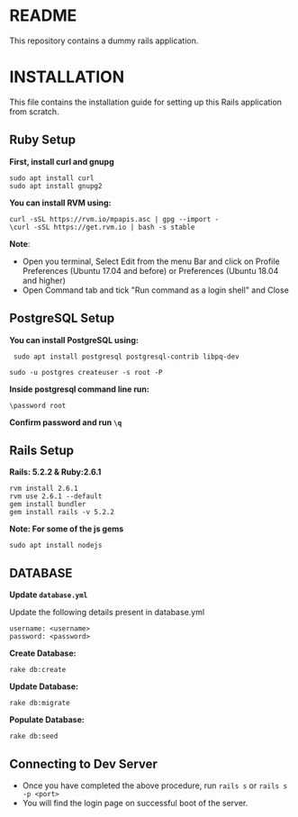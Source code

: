 # README

This repository contains a dummy rails application.


# INSTALLATION
This file contains the installation guide for setting up this Rails application from scratch.

## Ruby Setup
**First, install curl and gnupg**

    sudo apt install curl
    sudo apt install gnupg2

**You can install RVM using:**

    curl -sSL https://rvm.io/mpapis.asc | gpg --import -
    \curl -sSL https://get.rvm.io | bash -s stable

**Note**: 
* Open you terminal, Select Edit from the menu Bar and click on Profile Preferences (Ubuntu 17.04 and before) or Preferences (Ubuntu 18.04 and higher)
* Open Command tab and tick "Run command as a login shell" and Close

## PostgreSQL Setup
**You can install PostgreSQL using:**

     sudo apt install postgresql postgresql-contrib libpq-dev
 
    sudo -u postgres createuser -s root -P
**Inside postgresql command line run:**

    \password root
**Confirm password and run `\q`**

## Rails Setup

**Rails: 5.2.2 & Ruby:2.6.1**

    rvm install 2.6.1
    rvm use 2.6.1 --default
    gem install bundler
    gem install rails -v 5.2.2
**Note: For some of the js gems**

    sudo apt install nodejs

## DATABASE

**Update `database.yml`**

Update the following details present in database.yml

    username: <username>
    password: <password>

**Create Database:**
   
    rake db:create   
    
**Update Database:**

    rake db:migrate    
    
**Populate Database:**

    rake db:seed
        
## Connecting to Dev Server

* Once you have completed the above procedure, run `rails s` or `rails s -p <port>`
* You will find the login page on successful boot of the server.




